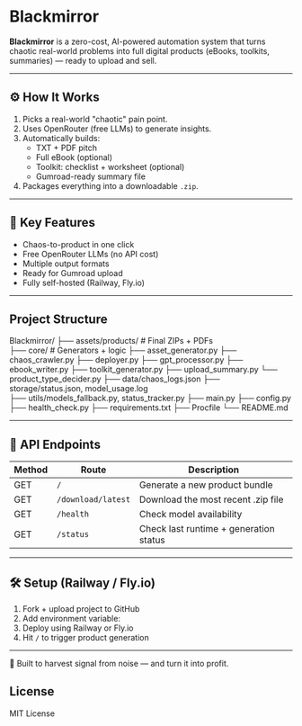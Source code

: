 # Blackmirror
**Blackmirror** is a zero-cost, AI-powered automation system that turns chaotic real-world problems into full digital products (eBooks, toolkits, summaries) — ready to upload and sell.

---

## ⚙️ How It Works

1. Picks a real-world "chaotic" pain point.
2. Uses OpenRouter (free LLMs) to generate insights.
3. Automatically builds:
   - TXT + PDF pitch
   - Full eBook (optional)
   - Toolkit: checklist + worksheet (optional)
   - Gumroad-ready summary file
4. Packages everything into a downloadable `.zip`.

---

## 🔑 Key Features

- Chaos-to-product in one click
- Free OpenRouter LLMs (no API cost)
- Multiple output formats
- Ready for Gumroad upload
- Fully self-hosted (Railway, Fly.io)

---

## Project Structure
Blackmirror/
├── assets/products/ # Final ZIPs + PDFs   
├── core/ # Generators + logic
  ├── asset_generator.py
  ├── chaos_crawler.py
  ├── deployer.py
  ├── gpt_processor.py
  ├── ebook_writer.py
  ├── toolkit_generator.py
  ├── upload_summary.py
  └── product_type_decider.py
├── data/chaos_logs.json
├── storage/status.json, model_usage.log  
├── utils/models_fallback.py, status_tracker.py
├── main.py
├── config.py
├── health_check.py
├── requirements.txt
├── Procfile
└── README.md


---

## 🚀 API Endpoints

| Method | Route              | Description                          |
|--------|--------------------|--------------------------------------|
| GET    | `/`                | Generate a new product bundle        |
| GET    | `/download/latest` | Download the most recent .zip file   |
| GET    | `/health`          | Check model availability             |
| GET    | `/status`          | Check last runtime + generation status |

---

## 🛠 Setup (Railway / Fly.io)

1. Fork + upload project to GitHub
2. Add environment variable:
3. Deploy using Railway or Fly.io
4. Hit `/` to trigger product generation

---

🧩 Built to harvest signal from noise — and turn it into profit.


## License
MIT License



